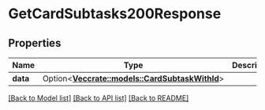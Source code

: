 # GetCardSubtasks200Response

## Properties

Name | Type | Description | Notes
------------ | ------------- | ------------- | -------------
**data** | Option<[**Vec<crate::models::CardSubtaskWithId>**](CardSubtaskWithId.md)> |  | [optional]

[[Back to Model list]](../README.md#documentation-for-models) [[Back to API list]](../README.md#documentation-for-api-endpoints) [[Back to README]](../README.md)


